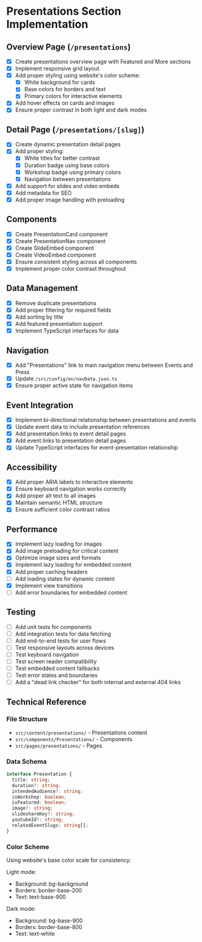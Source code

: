 # Presentations Section Implementation

## Overview Page (`/presentations`)
- [x] Create presentations overview page with Featured and More sections
- [x] Implement responsive grid layout
- [x] Add proper styling using website's color scheme:
  - [x] White background for cards
  - [x] Base colors for borders and text
  - [x] Primary colors for interactive elements
- [x] Add hover effects on cards and images
- [x] Ensure proper contrast in both light and dark modes

## Detail Page (`/presentations/[slug]`)
- [x] Create dynamic presentation detail pages
- [x] Add proper styling:
  - [x] White titles for better contrast
  - [x] Duration badge using base colors
  - [x] Workshop badge using primary colors
  - [x] Navigation between presentations
- [x] Add support for slides and video embeds
- [x] Add metadata for SEO
- [x] Add proper image handling with preloading

## Components
- [x] Create PresentationCard component
- [x] Create PresentationNav component
- [x] Create SlideEmbed component
- [x] Create VideoEmbed component
- [x] Ensure consistent styling across all components
- [x] Implement proper color contrast throughout

## Data Management
- [x] Remove duplicate presentations
- [x] Add proper filtering for required fields
- [x] Add sorting by title
- [x] Add featured presentation support
- [x] Implement TypeScript interfaces for data

## Navigation
- [x] Add "Presentations" link to main navigation menu between Events and Press
- [x] Update `/src/config/en/navData.json.ts`
- [x] Ensure proper active state for navigation items

## Event Integration
- [x] Implement bi-directional relationship between presentations and events
- [x] Update event data to include presentation references
- [x] Add presentation links to event detail pages
- [x] Add event links to presentation detail pages
- [x] Update TypeScript interfaces for event-presentation relationship

## Accessibility
- [x] Add proper ARIA labels to interactive elements
- [x] Ensure keyboard navigation works correctly
- [x] Add proper alt text to all images
- [x] Maintain semantic HTML structure
- [x] Ensure sufficient color contrast ratios

## Performance
- [x] Implement lazy loading for images
- [x] Add image preloading for critical content
- [x] Optimize image sizes and formats
- [x] Implement lazy loading for embedded content
- [x] Add proper caching headers
- [ ] Add loading states for dynamic content
- [x] Implement view transitions
- [ ] Add error boundaries for embedded content

## Testing
- [ ] Add unit tests for components
- [ ] Add integration tests for data fetching
- [ ] Add end-to-end tests for user flows
- [ ] Test responsive layouts across devices
- [ ] Test keyboard navigation
- [ ] Test screen reader compatibility
- [ ] Test embedded content fallbacks
- [ ] Test error states and boundaries
- [ ] Add a "dead link checker" for both internal and external 404 links

## Technical Reference

### File Structure
- `src/content/presentations/` - Presentations content
- `src/components/Presentations/` - Components
- `src/pages/presentations/` - Pages

### Data Schema
```typescript
interface Presentation {
  title: string;
  duration?: string;
  intendedAudience?: string;
  isWorkshop: boolean;
  isFeatured: boolean;
  image?: string;
  slideshareKey?: string;
  youtubeId?: string;
  relatedEventSlugs: string[];
}
```

### Color Scheme
Using website's base color scale for consistency:

Light mode:
- Background: bg-background
- Borders: border-base-200
- Text: text-base-900

Dark mode:
- Background: bg-base-900
- Borders: border-base-800
- Text: text-white
